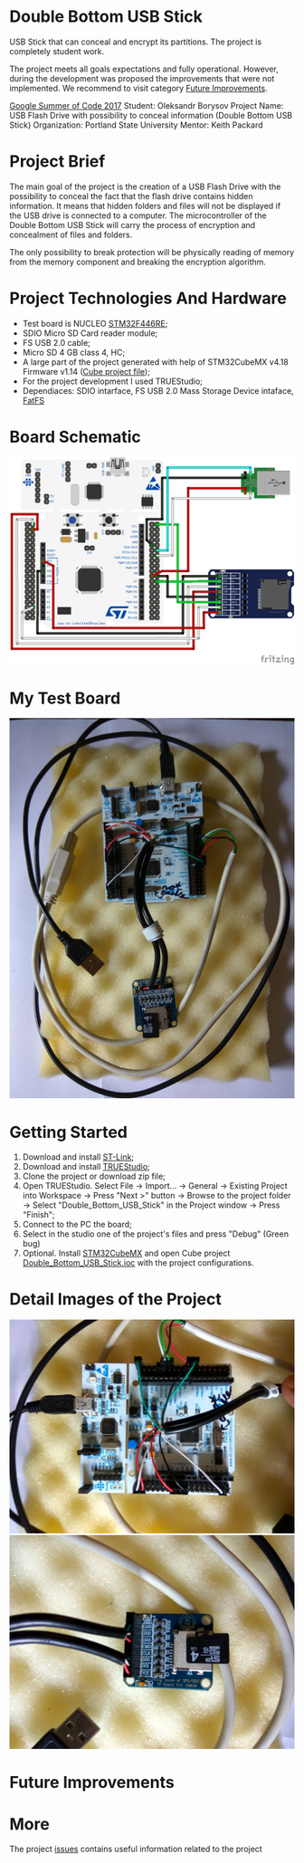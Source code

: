 # Double Bottom USB Stick
USB Stick that can conceal and encrypt its partitions. The project is completely student work. 

The project meets all goals expectations and fully operational. However, during the development was proposed the improvements that were not implemented. We recommend to visit category [Future Improvements](https://github.com/Lrakulka/Double_Bottom_USB_Stick#future-improvements).

[Google Summer of Code 2017](https://summerofcode.withgoogle.com/projects/#5177270082732032)
Student: Oleksandr Borysov
Project Name: USB Flash Drive with possibility to conceal information (Double Bottom USB Stick)
Organization: Portland State University
Mentor: Keith Packard

# Project Brief
The main goal of the project is the creation of a USB Flash Drive with the possibility to conceal the fact that the flash drive contains hidden information. It means that hidden folders and files will not be displayed if the USB drive is connected to a computer. The microcontroller of the Double Bottom USB Stick will carry the process of encryption and concealment of files and folders. 

The only possibility to break protection will be physically reading of memory from the memory component and breaking the encryption algorithm.

# Project Technologies And Hardware
* Test board is NUCLEO [STM32F446RE](https://developer.mbed.org/platforms/ST-Nucleo-F446RE/);
* SDIO Micro SD Card reader module;
* FS USB 2.0 cable;
* Micro SD 4 GB class 4, HC;
* A large part of the project generated with help of STM32CubeMX v4.18 Firmware v1.14 ([Cube project file](https://github.com/Lrakulka/Double_Bottom_USB_Stick/blob/master/Double_Bottom_USB_Stick.ioc));
* For the project development I used TRUEStudio;
* Dependiaces: SDIO intarface, FS USB 2.0 Mass Storage Device intaface, [FatFS](http://elm-chan.org/fsw/ff/00index_e.html)
# Board Schematic
![](https://github.com/Lrakulka/Double_Bottom_USB_Stick/blob/master/info/Double_Bottom_USB_Stick_Sketch_bb-min.png)
# My Test Board
![](https://github.com/Lrakulka/Double_Bottom_USB_Stick/blob/master/info/Project_Assembled.jpg)
# Getting Started
1) Download and install [ST-Link](http://www.st.com/content/st_com/en/products/embedded-software/development-tool-software/stsw-link009.html);
2) Download and install [TRUEStudio](https://atollic.com/truestudio/);
3) Clone the project or download zip file;
4) Open TRUEStudio. Select File -> Import... -> General -> Existing Project into Workspace -> Press "Next >" button -> Browse to the project folder -> Select "Double_Bottom_USB_Stick" in the Project window -> Press "Finish";
5) Connect to the PC the board;
6) Select in the studio one of the project's files and press "Debug" (Green bug)
7) Optional. Install [STM32CubeMX](http://www.st.com/en/development-tools/stm32cubemx.html) and open Cube project [Double_Bottom_USB_Stick.ioc](https://github.com/Lrakulka/Double_Bottom_USB_Stick/blob/master/Double_Bottom_USB_Stick.ioc) with the project configurations.
# Detail Images of the Project
![](https://github.com/Lrakulka/Double_Bottom_USB_Stick/blob/master/info/Board.jpg)
![](https://github.com/Lrakulka/Double_Bottom_USB_Stick/blob/master/info/Card_Reader-And_MicroSD_Card.jpg)
# Future Improvements
# More
The project [issues](https://github.com/Lrakulka/Double_Bottom_USB_Stick/issues) contains useful information related to the project

